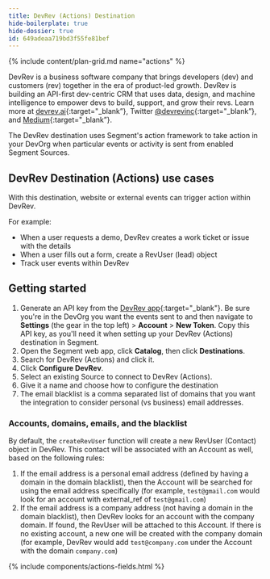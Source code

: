 ```yaml
---
title: DevRev (Actions) Destination
hide-boilerplate: true
hide-dossier: true
id: 649adeaa719bd3f55fe81bef
---
```


{% include content/plan-grid.md name="actions" %}

DevRev is a business software company that brings developers (dev) and customers (rev) together in the era of product-led growth. DevRev is building an API-first dev-centric CRM that uses data, design, and machine intelligence to empower devs to build, support, and grow their revs. Learn more at [devrev.ai](https://devrev.ai){:target="\_blank”}, Twitter [@devrevinc](https://twitter.com/devrevinc){:target="\_blank”}, and [Medium](https://medium.com/devrev){:target="\_blank”}.

The DevRev destination uses Segment's action framework to take action in your DevOrg when particular events or activity is sent from enabled Segment Sources.

## DevRev Destination (Actions) use cases

With this destination, website or external events can trigger action within DevRev.

For example:

- When a user requests a demo, DevRev creates a work ticket or issue with the details
- When a user fills out a form, create a RevUser (lead) object
- Track user events within DevRev
<!-- The section below explains how to enable and configure the destination. Include any configuration steps not captured below. For example, obtaining an API key from your platform and any configuration steps required to connect to the destination. -->

## Getting started

1.  Generate an API key from the [DevRev app](https://app.devrev.ai/){:target="_blank"}. Be sure you're in the DevOrg you want the events sent to and then navigate to **Settings** (the gear in the top left) > **Account** > **New Token**. Copy this API key, as you'll need it when setting up your DevRev (Actions) destination in Segment.
2.  Open the Segment web app, click **Catalog**, then click **Destinations**.
3.  Search for DevRev (Actions) and click it.
4.  Click **Configure DevRev**.
5.  Select an existing Source to connect to DevRev (Actions).
6.  Give it a name and choose how to configure the destination
7.  The email blacklist is a comma separated list of domains that you want the integration to consider personal (vs business) email addresses.

### Accounts, domains, emails, and the blacklist

By default, the `createRevUser` function will create a new RevUser (Contact) object in DevRev. This contact will be associated with an Account as well, based on the following rules:

1. If the email address is a personal email address (defined by having a domain in the domain blacklist), then the Account will be searched for using the email address specifically (for example, `test@gmail.com` would look for an account with external_ref of `test@gmail.com`)
2. If the email address is a company address (not having a domain in the domain blacklist), then DevRev looks for an account with the company domain. If found, the RevUser will be attached to this Account. If there is no existing account, a new one will be created with the company domain (for example, DevRev would add `test@company.com` under the Account with the domain `company.com`)

{% include components/actions-fields.html %}